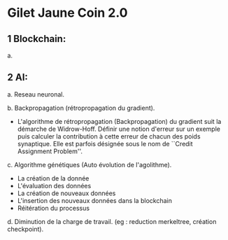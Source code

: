 # Gilet Jaune Coin 2.0
>
## 1 Blockchain:

 a.


 ## 2 AI:
 
 a. Reseau neuronal.
 
 b. Backpropagation (rétropropagation du gradient).
  - L'algorithme de rétropropagation (Backpropagation) du gradient suit la démarche de Widrow-Hoff. Définir une notion d'erreur sur un exemple puis calculer la contribution à cette erreur de chacun des poids synaptique. Elle est parfois désignée sous le nom de ``Credit Assignment Problem''. 
 
 c. Algorithme génétiques (Auto évolution de l'agolithme).
  - La création de la donnée
  - L'évaluation des données
  - La création de nouveaux données
  - L'insertion des nouveaux données dans la blockchain
  - Réitération du processus
 
 d. Diminution de la charge de travail. (eg : reduction merkeltree, création checkpoint).






